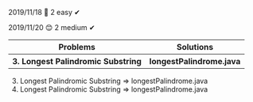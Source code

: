 2019/11/18 🎉
2 easy ✔

2019/11/20 😊
2 medium ✔

<table>
  <tr>
    <th>Problems</th>
    <th>Solutions</th>
  </tr>
  <tr>
    <th>3. Longest Palindromic Substring</th>
    <th>longestPalindrome.java</th>
  </tr>
</table>
    
    
3. Longest Palindromic Substring => longestPalindrome.java
5. Longest Palindromic Substring => longestPalindrome.java
